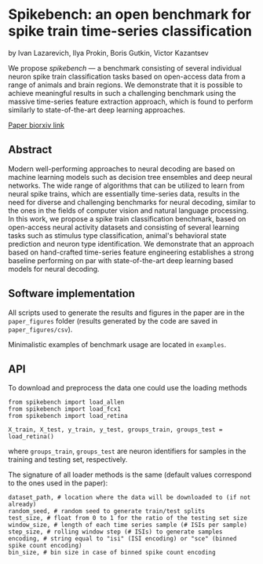 # Spikebench: an open benchmark for spike train time-series classification

by
Ivan Lazarevich,
Ilya Prokin,
Boris Gutkin,
Victor Kazantsev

We propose _spikebench_ — a benchmark consisting of several individual neuron spike train classification tasks based on open-access data from a range of animals and brain regions. We demonstrate that it is possible to achieve meaningful results in such a challenging benchmark using the massive time-series feature extraction approach, which is found to perform similarly to state-of-the-art deep learning approaches.

[Paper biorxiv link](https://www.biorxiv.org/content/10.1101/2021.03.24.436765v2)

## Abstract

Modern well-performing approaches to neural decoding are based on machine learning models such as decision tree ensembles and deep neural networks. The wide range of algorithms that can be utilized to learn from neural spike trains, which are essentially time-series data, results in the need for diverse and challenging benchmarks for neural decoding, similar to the ones in the fields of computer vision and natural language processing. In this work, we propose a spike train classification benchmark, based on open-access neural activity datasets and consisting of several learning tasks such as stimulus type classification, animal's behavioral state prediction and neuron type identification. We demonstrate that an approach based on hand-crafted time-series feature engineering establishes a strong baseline performing on par with state-of-the-art deep learning based models for neural decoding.


## Software implementation

All scripts used to generate the results and figures in the paper are in
the `paper_figures` folder (results generated by the code are saved in `paper_figures/csv`).

Minimalistic examples of benchmark usage are located in `examples`.

## API

To download and preprocess the data one could use the loading methods

```{.python}
from spikebench import load_allen
from spikebench import load_fcx1
from spikebench import load_retina

X_train, X_test, y_train, y_test, groups_train, groups_test = load_retina()
```
where `groups_train`, `groups_test` are neuron identifiers for samples in the training and testing set, respectively.

The signature of all loader methods is the same (default values correspond to the ones used in the paper):

```{.python}
dataset_path, # location where the data will be downloaded to (if not already)
random_seed, # random seed to generate train/test splits
test_size, # float from 0 to 1 for the ratio of the testing set size
window_size, # length of each time series sample (# ISIs per sample)
step_size, # rolling window step (# ISIs) to generate samples
encoding, # string equal to "isi" (ISI encoding) or "sce" (binned spike count encoding)
bin_size, # bin size in case of binned spike count encoding
```
